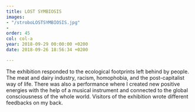 ```yaml
---
title: LOST SYMBIOSIS
images:
- "/stroboLOSTSYMBIOSIS.jpg"
- 
order: 45
col: col-a
year: 2018-09-29 00:00:00 +0200
date: 2018-09-26 18:56:34 +0200

---
```

The exhibition responded to the ecological footprints left behind by people. The meat and dairy industry, racism, homophobia, and the post-capitalist way of life. There was also a performance where I created new positive energies with the help of a musical instrument and connected to the global consciousness of the whole world. Visitors of the exhibition wrote different feedbacks on my back.